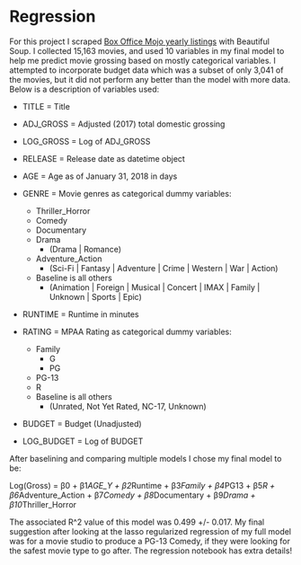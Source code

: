 # Regression

For this project I scraped [Box Office Mojo yearly listings](http://www.boxofficemojo.com/yearly/) with Beautiful Soup. I collected 15,163 movies, and used 10 variables in my final model to help me predict movie grossing based on mostly categorical variables. I attempted to incorporate budget data which was a subset of only 3,041 of the movies, but it did not perform any better than the model with more data. Below is a description of variables used:

- TITLE = Title 
- ADJ_GROSS = Adjusted (2017) total domestic grossing
- LOG_GROSS = Log of ADJ_GROSS
- RELEASE = Release date as datetime object
- AGE = Age as of January 31, 2018 in days
- GENRE = Movie genres as categorical dummy variables:
    - Thriller_Horror 
    - Comedy
    - Documentary
    - Drama 
        - (Drama | Romance)
    - Adventure_Action
        - (Sci-Fi | Fantasy | Adventure | Crime | Western | War | Action)
    - Baseline is all others
        - (Animation | Foreign | Musical | Concert | IMAX | Family | Unknown | Sports | Epic)

- RUNTIME = Runtime in minutes
- RATING = MPAA Rating as categorical dummy variables:
    - Family 
        - G
        - PG
    - PG-13
    - R
    - Baseline is all others 
        - (Unrated, Not Yet Rated, NC-17, Unknown)
- BUDGET = Budget (Unadjusted)
- LOG_BUDGET = Log of BUDGET

After baselining and comparing multiple models I chose my final model to be:

Log(Gross) = β0 + β1*AGE_Y + β2*Runtime + β3*Family + β4*PG13 + β5*R + β6*Adventure_Action + β7*Comedy + β8*Documentary + β9*Drama + β10*Thriller_Horror

The associated R^2 value of this model was 0.499 +/- 0.017. My final suggestion after looking at the lasso regularized regression of my full model was for a movie studio to produce a PG-13 Comedy, if they were looking for the safest movie type to go after. The regression notebook has extra details!
